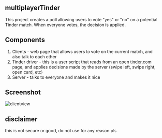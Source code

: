 ## multiplayerTinder

This project creates a poll allowing users to vote "yes" or "no" on a potential Tinder match. When everyone votes, the decision is applied.

## Components


1) Clients - web page that allows users to vote on the current match, and also talk to each other
2) Tinder driver - this is a user script that reads from an open tinder.com page, and applies decisions made by the server (swipe left, swipe right, open card, etc)
3) Server - talks to everyone and makes it nice




## Screenshot

![clientview](https://user-images.githubusercontent.com/5777324/32527681-423471d6-c3fd-11e7-99f0-f3739d4b375d.JPG)


## disclaimer
this is not secure or good, do not use for any reason pls
